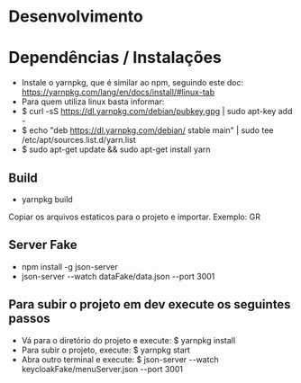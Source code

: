 # Desenvolvimento

# Dependências / Instalações
* Instale o yarnpkg, que é similar ao npm, seguindo este doc: https://yarnpkg.com/lang/en/docs/install/#linux-tab
* Para quem utiliza linux basta informar:
* $ curl -sS https://dl.yarnpkg.com/debian/pubkey.gpg | sudo apt-key add -
* $ echo "deb https://dl.yarnpkg.com/debian/ stable main" | sudo tee /etc/apt/sources.list.d/yarn.list
* $ sudo apt-get update && sudo apt-get install yarn

## Build
* yarnpkg build

Copiar os arquivos estaticos para o projeto e importar. Exemplo: GR

## Server Fake

* npm install -g json-server
* json-server --watch dataFake/data.json --port 3001


## Para subir o projeto em dev execute os seguintes passos
* Vá para o diretório do projeto e execute: $ yarnpkg install
* Para subir o projeto, execute: $ yarnpkg start
* Abra outro terminal e execute: $ json-server --watch keycloakFake/menuServer.json --port 3001
